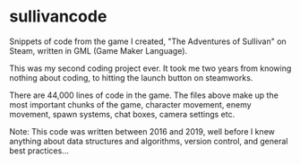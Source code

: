 # sullivancode

Snippets of code from the game I created, "The Adventures of Sullivan" on Steam, written in GML (Game Maker Language).

This was my second coding project ever. It took me two years from knowing nothing about coding, to hitting the launch button on steamworks.

There are 44,000 lines of code in the game. The files above make up the most important chunks of the game, character movement, enemy movement, spawn systems, chat boxes, camera settings etc.

Note: This code was written between 2016 and 2019, well before I knew anything about data structures and algorithms, version control, and general best practices...
